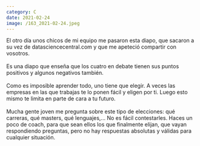 ```yaml
--- 
category: C 
date: 2021-02-24 
image: /163_2021-02-24.jpeg 
--- 
```


El otro día unos chicos de mi equipo me pasaron esta diapo, que sacaron a su vez de datasciencecentral.com y que me apeteció compartir con vosotros. <br><br>Es una diapo que enseña que los cuatro en debate tienen sus puntos positivos y algunos negativos también. <br><br>Como es imposible aprender todo, uno tiene que elegir. A veces las empresas en las que trabajas te lo ponen fácil y eligen por ti. Luego esto mismo te limita en parte de cara a tu futuro. <br><br>Mucha gente joven me pregunta sobre este tipo de elecciones: qué carreras, qué masters, qué lenguajes,... No es fácil contestarles. Haces un poco de coach, para que sean ellos los que finalmente elijan, que vayan respondiendo preguntas, pero no hay respuestas absolutas y válidas para cualquier situación.